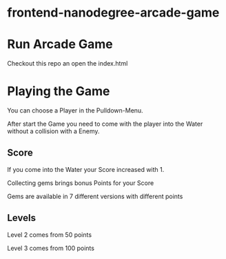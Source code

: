 frontend-nanodegree-arcade-game
===============================

# Run Arcade Game

Checkout this repo an open the index.html

# Playing the Game

You can choose a Player in the Pulldown-Menu.

After start the Game you need to come with the player into the Water without a collision with a Enemy.

## Score

If you come into the Water your Score increased with 1.

Collecting gems brings bonus Points for your Score

Gems are available in 7 different versions with different points

## Levels
Level 2 comes from 50 points

Level 3 comes from 100 points
